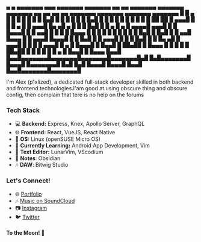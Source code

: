  ▄     ▄ ▄▄▄▄▄▄▄ ▄▄▄     ▄▄▄▄▄▄▄ ▄▄▄▄▄▄▄ ▄▄   ▄▄ ▄▄▄▄▄▄▄    ▄▄▄▄▄▄▄ ▄▄▄▄▄▄▄    ▄▄   ▄▄ ▄▄   ▄▄    ▄▄▄▄▄▄▄ ▄▄▄▄▄▄▄ ▄▄▄▄▄▄▄ ▄▄▄▄▄▄▄ 
█ █ ▄ █ █       █   █   █       █       █  █▄█  █       █  █       █       █  █  █▄█  █  █ █  █  █       █       █       █       █
█ ██ ██ █    ▄▄▄█   █   █       █   ▄   █       █    ▄▄▄█  █▄     ▄█   ▄   █  █       █  █▄█  █  █    ▄  █   ▄   █   ▄▄▄▄█    ▄▄▄█
█       █   █▄▄▄█   █   █     ▄▄█  █ █  █       █   █▄▄▄     █   █ █  █ █  █  █       █       █  █   █▄█ █  █▄█  █  █  ▄▄█   █▄▄▄ 
█       █    ▄▄▄█   █▄▄▄█    █  █  █▄█  █       █    ▄▄▄█    █   █ █  █▄█  █  █       █▄     ▄█  █    ▄▄▄█       █  █ █  █    ▄▄▄█
█   ▄   █   █▄▄▄█       █    █▄▄█       █ ██▄██ █   █▄▄▄     █   █ █       █  █ ██▄██ █ █   █    █   █   █   ▄   █  █▄▄█ █   █▄▄▄ 
█▄▄█ █▄▄█▄▄▄▄▄▄▄█▄▄▄▄▄▄▄█▄▄▄▄▄▄▄█▄▄▄▄▄▄▄█▄█   █▄█▄▄▄▄▄▄▄█    █▄▄▄█ █▄▄▄▄▄▄▄█  █▄█   █▄█ █▄▄▄█    █▄▄▄█   █▄▄█ █▄▄█▄▄▄▄▄▄▄█▄▄▄▄▄▄▄█

I'm Alex (p1xlized), a dedicated full-stack developer skilled in both backend and frontend technologies.I'am good at using obscure thing and obscure config, then complain that tere is no help on the forums
### Tech Stack

- 💻 **Backend:** Express, Knex, Apollo Server, GraphQL
- 🌐 **Frontend:** React, VueJS, React Native
- 🐧 **OS:** Linux (openSUSE Micro OS)
- 📱 **Currently Learning:** Android App Development, Vim
- 🔨 **Text Editor:** LunarVim, VScodium
- 📑 **Notes**: Obsidian
- 🎶 **DAW**: Bitwig Studio

### Let's Connect!

- 🌐 [Portfolio](YourPortfolioLink)
- 🎶 [Music on SoundCloud](YourSoundCloudLink)
- 📷 [Instagram](YourInstagramLink)
- 🐦 [Twitter](YourTwitterLink)

#### To the Moon! 🚀



